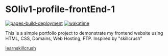 # SOliv1-profile-frontEnd-1
[![pages-build-deployment](https://github.com/SOliv1/SOliv1-profile-frontEnd-1/actions/workflows/pages/pages-build-deployment/badge.svg)](https://github.com/SOliv1/SOliv1-profile-frontEnd-1/actions/workflows/pages/pages-build-deployment)
[![wakatime](https://wakatime.com/badge/github/SOliv1/101-jubilee_austen.svg)](https://wakatime.com/badge/github/SOliv1/101-jubilee_austen)


This is a simple portfolio project to demonstrate my frontend website using HTML, CSS, Domains, Web Hosting, FTP. Inspired by "skillcrush"

[learnskillcrush](https://learn.skillcrush.com/)
